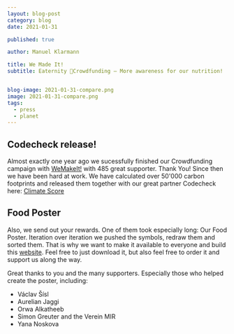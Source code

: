 ```yaml
---
layout: blog-post
category: blog
date: 2021-01-31

published: true

author: Manuel Klarmann

title: We Made It!
subtitle: Eaternity 🎄Crowdfunding – More awareness for our nutrition!


blog-image: 2021-01-31-compare.png
image: 2021-01-31-compare.png
tags:
  - press
  - planet
---
```



## Codecheck release!

Almost exactly one year ago we sucessfully finished our Crowdfunding campaign with [WeMakeIt!](https://wemakeit.com/projects/co-score-of-all-foods/show/backers?locale=en) with 485 great supporter. Thank You! Since then we have been hard at work. We have calculated over 50'000 carbon footprints and released them together with our great partner Codecheck here: [Climate Score](https://codecheck-app.com/rating/climatescore/)


## Food Poster

Also, we send out your rewards. One of them took especially long: Our Food Poster. Iteration over iteration we pushed the symbols, redraw them and sorted them. That is why we want to make it available to everyone and build this [website](https://ayce.earth). Feel free to just download it, but also feel free to order it and support us along the way.

Great thanks to you and the many supporters. Especially those who helped create the poster, including:

- Václav Šísl
- Aurelian Jaggi
- Orwa Alkatheeb
- Simon Greuter and the Verein MIR
- Yana Noskova